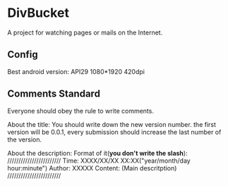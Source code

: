 # DivBucket
A project for watching pages or mails on the Internet.

## Config
Best android version: API29 1080*1920 420dpi

## Comments Standard
Everyone should obey the rule to write comments.

About the title:
You should write down the new version number.
the first version will be 0.0.1, every submission should increase the last number of the version.

About the description:
Format of it(**you don't write the slash**):
////////////////////////
Time: XXXX/XX/XX XX:XX("year/month/day hour:minute")
Author: XXXXX
Content: (Main descritption)
////////////////////////
